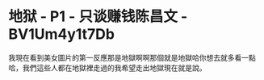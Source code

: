 # 地狱 - P1 - 只谈赚钱陈昌文 - BV1Um4y1t7Db

我現在看到美女圖片的第一反應那是地獄啊啊那個就是地獄哈你想去就多看一點哈，我們這些人都在地獄裡走過的我希望走出地獄現在就是說。


